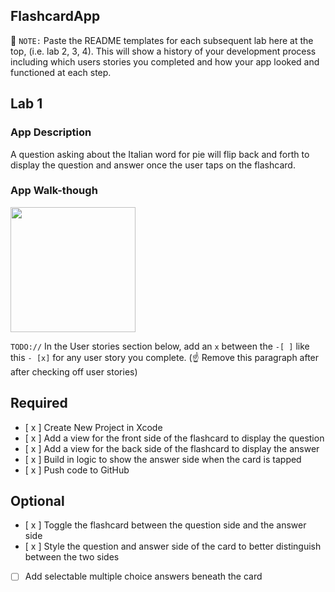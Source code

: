 ## FlashcardApp

📝 `NOTE:` Paste the README templates for each subsequent lab here at the top, (i.e. lab 2, 3, 4). This will show a history of your development process including which users stories you completed and how your app looked and functioned at each step.

## Lab 1

### App Description
A question asking about the Italian word for pie will flip back and forth to display
the question and answer once the user taps on the flashcard.

### App Walk-though

<img src="http://g.recordit.co/uKuPnMDYKw.gif" width=200><br>

`TODO://` In the User stories section below, add an `x` between the `-[ ]` like this `- [x]` for any user story you complete. (☝️ Remove this paragraph after after checking off user stories)

## Required
- [ x ] Create New Project in Xcode
- [ x ] Add a view for the front side of the flashcard to display the question
- [ x ] Add a view for the back side of the flashcard to display the answer
- [ x ] Build in logic to show the answer side when the card is tapped
- [ x ] Push code to GitHub
## Optional
- [ x ] Toggle the flashcard between the question side and the answer side
- [ x ] Style the question and answer side of the card to better distinguish between the two sides
- [ ] Add selectable multiple choice answers beneath the card
